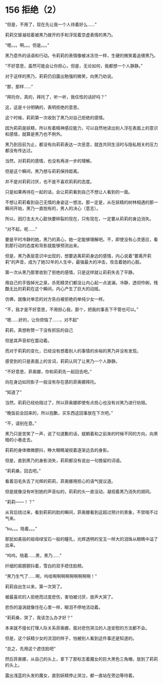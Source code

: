 # 156 拒绝（2）

“但是，不用了，现在先让我一个人待着好么……”

莉莉交替凝视着被黑乃拨开的手和浮现着空虚表情的黑乃。

“嗯。。。啊。。。但是。。。”

黑乃意外的话语和行动。令莉莉的表情像被冰冻住一样，生硬的微笑着追缠黑乃。

“不好意思，虽然可能会让你担心，但是，无论如何，我都想一个人静静。”

对于这样的黑乃，莉莉仍旧露出勉强的微笑，向黑乃劝说。

“那，那样……”

“拜托你，真的，拜托了，听一听，我任性的话好吗？”

这，这是十分明确的，表明拒绝的意思。

这个时候，莉莉第一次收到了黑乃对自己拒绝的感情。

因为莉莉是妖精，所以有着精神感应能力，可以自然地读出别人浮在表面上的意识和感情，就算是黑乃也不例外。

黑乃到目前为止，都没有向莉莉表达一次恶意，就连共同生活时与隐私相关的压力都没有传达过。

当然，对莉莉的感情，也没有再进一步的理解。

但是这个瞬间，黑乃想与莉莉保持距离。

并不是对莉莉讨厌，也不是不喜欢莉莉的态度。

只是如果再待在一起的话，会让莉莉看到自己不想让人看到的一面。

不想让莉莉看到自己无情的身姿这一想法，那一定是，从在妖精的树林相遇的那一瞬间开始，黑乃一直抱有的，男人的决心（意志）。

所以，因打击太大心脏快要碎裂的现在，只有现在，一定要从莉莉的身边消失。

“对不起，呢……”

要是平时冷静的她，黑乃的真心，她一定能够理解吧。不，即使没有心灵感应，看到那行动的态度和背影就能够预测出来。

但是，黑乃表层意识中出现的，想要逃离莉莉身边的感情，内心说着“要离开莉莉”的声音，成为了她32年的人生中，最强最大的冲击，攻击着她的心脏。

第一次从黑乃那里收到了拒绝的感情，只是这样就让莉莉失去了平静。

用自己的手毁掉光之泉，杀死精灵们都没让内心起一点波澜。冷静，透彻伶俐，残酷无比的莉莉在这个瞬间，内心产生了巨大的动摇。

仿佛，就像对单恋的对方告白被拒绝的单纯少女一样。

“不，我才是不好意思，不用担心我，那个，把我的事丢下不管也可以。”

“嗯……好的，让你烦恼了……，对不起”

莉莉，真想称赞一下没有抓狂的自己

但是其声音却在震动着。

而对于莉莉的变化，已经没有想着别人的事情的余裕的黑乃并没有发现。

感受到的只是表面上的言词，莉莉认同了让黑乃一个人静静。

“不好意思，菲奥娜，你和莉莉先一起回去吧。”

向在身边如同影子一般没有存在感的菲奥娜拜托。

“知道了”

当然，莉莉已经劝阻过了，所以菲奥娜即使有点担心也没有对黑乃进行劝阻。

“晚饭前会回来的，所以抱歉，买东西这回事放在下次吧。”

“不，请别在意。”

黑乃只是苦笑了一声，说了句道歉的话，就朝着和之前来的时候不同的方向，向黑暗的小巷走去。

莉莉的身体微微颤抖，睁大眼睛凝视着逐渐远去的身影。

但是，直到黑乃的身影消失，莉莉都没有说出一句挽留的词语。

“莉莉桑，回去吧。”

看着羽毛失去了光辉的莉莉，菲奥娜用担心的语气提议道。

但是就像没有听到她的声音似的，莉莉的头一直没动，凝视着黑乃消失的胡同。

“莉莉——！？”

从背后绕过来，看到莉莉的脸的瞬间，菲奥娜看到这超过预计的景象，不禁喘不过气来。

“ku。。。陪着。。。”

那犹如美丽的祖母绿宝石一般的瞳孔，光辉透明的宝玉一样大的泪珠从眼睛中溢了出来。

“呜呜，陪着……黑，黑乃……”

纤细的肩膀颤抖着，雪白的双手捂住脸颊。

“黑乃生气了……啊，呜哇啊啊啊啊啊啊啊啊啊！”

莉莉自出生以来，第一次哭了。

被最喜欢的人拒绝而过度悲伤，害怕被讨厌，放声大哭了。

悲伤的漩涡就像住在心里一样，眼泪不停地流动着。

“莉莉桑，哭了，我该怎么办才好？”

本来就不擅长打理人际关系菲奥娜，面对悲伤哭泣的人连安慰的方法都不会。

但是，这个妖精少女的流泪的样子，怕被别人看到这件事还是知道的。

“总之，先用这个遮住脸吧”

然后菲奥娜，从自己的头上，拿下了那标志着魔女的巨大黑色三角帽，放到了莉莉的头上。

露出浅蓝的头发的魔女，直到妖精停止哭泣，都一直站在旁边等待着。
